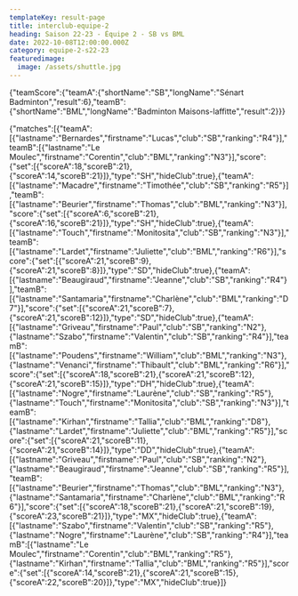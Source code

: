 ```yaml
---
templateKey: result-page
title: interclub-equipe-2
heading: Saison 22-23 - Équipe 2 - SB vs BML
date: 2022-10-08T12:00:00.000Z
category: equipe-2-s22-23
featuredimage:
  image: /assets/shuttle.jpg
---
```


<teamscoreboard>{"teamScore":{"teamA":{"shortName":"SB","longName":"Sénart Badminton","result":6},"teamB":{"shortName":"BML","longName":"Badminton Maisons-laffitte","result":2}}}</teamscoreboard>

<scoreboard>{"matches":[{"teamA":[{"lastname":"Bernardes","firstname":"Lucas","club":"SB","ranking":"R4"}],"teamB":[{"lastname":"Le Moulec","firstname":"Corentin","club":"BML","ranking":"N3"}],"score":{"set":[{"scoreA":18,"scoreB":21},{"scoreA":14,"scoreB":21}]},"type":"SH","hideClub":true},{"teamA":[{"lastname":"Macadre","firstname":"Timothée","club":"SB","ranking":"R5"}],"teamB":[{"lastname":"Beurier","firstname":"Thomas","club":"BML","ranking":"N3"}],"score":{"set":[{"scoreA":6,"scoreB":21},{"scoreA":16,"scoreB":21}]},"type":"SH","hideClub":true},{"teamA":[{"lastname":"Touch","firstname":"Monitosita","club":"SB","ranking":"N3"}],"teamB":[{"lastname":"Lardet","firstname":"Juliette","club":"BML","ranking":"R6"}],"score":{"set":[{"scoreA":21,"scoreB":9},{"scoreA":21,"scoreB":8}]},"type":"SD","hideClub":true},{"teamA":[{"lastname":"Beaugiraud","firstname":"Jeanne","club":"SB","ranking":"R4"}],"teamB":[{"lastname":"Santamaria","firstname":"Charlène","club":"BML","ranking":"D7"}],"score":{"set":[{"scoreA":21,"scoreB":7},{"scoreA":21,"scoreB":12}]},"type":"SD","hideClub":true},{"teamA":[{"lastname":"Griveau","firstname":"Paul","club":"SB","ranking":"N2"},{"lastname":"Szabo","firstname":"Valentin","club":"SB","ranking":"R4"}],"teamB":[{"lastname":"Poudens","firstname":"William","club":"BML","ranking":"N3"},{"lastname":"Venanci","firstname":"Thibault","club":"BML","ranking":"R6"}],"score":{"set":[{"scoreA":18,"scoreB":21},{"scoreA":21,"scoreB":12},{"scoreA":21,"scoreB":15}]},"type":"DH","hideClub":true},{"teamA":[{"lastname":"Nogre","firstname":"Laurène","club":"SB","ranking":"R5"},{"lastname":"Touch","firstname":"Monitosita","club":"SB","ranking":"N3"}],"teamB":[{"lastname":"Kirhan","firstname":"Tallia","club":"BML","ranking":"D8"},{"lastname":"Lardet","firstname":"Juliette","club":"BML","ranking":"R5"}],"score":{"set":[{"scoreA":21,"scoreB":11},{"scoreA":21,"scoreB":14}]},"type":"DD","hideClub":true},{"teamA":[{"lastname":"Griveau","firstname":"Paul","club":"SB","ranking":"N2"},{"lastname":"Beaugiraud","firstname":"Jeanne","club":"SB","ranking":"R5"}],"teamB":[{"lastname":"Beurier","firstname":"Thomas","club":"BML","ranking":"N3"},{"lastname":"Santamaria","firstname":"Charlène","club":"BML","ranking":"R6"}],"score":{"set":[{"scoreA":18,"scoreB":21},{"scoreA":21,"scoreB":19},{"scoreA":23,"scoreB":21}]},"type":"MX","hideClub":true},{"teamA":[{"lastname":"Szabo","firstname":"Valentin","club":"SB","ranking":"R5"},{"lastname":"Nogre","firstname":"Laurène","club":"SB","ranking":"R4"}],"teamB":[{"lastname":"Le Moulec","firstname":"Corentin","club":"BML","ranking":"R5"},{"lastname":"Kirhan","firstname":"Tallia","club":"BML","ranking":"R5"}],"score":{"set":[{"scoreA":14,"scoreB":21},{"scoreA":21,"scoreB":15},{"scoreA":22,"scoreB":20}]},"type":"MX","hideClub":true}]}</scoreboard>